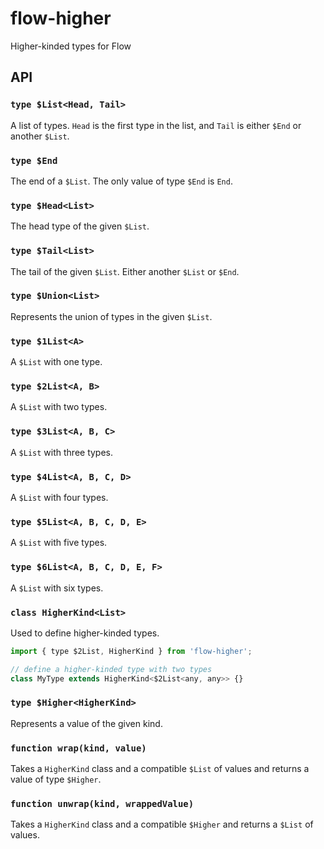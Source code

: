 # flow-higher

Higher-kinded types for Flow

## API

### `type $List<Head, Tail>`

A list of types. `Head` is the first type in the list, and `Tail` is either `$End` or another `$List`.

### `type $End` 

The end of a `$List`. The only value of type `$End` is `End`.

### `type $Head<List>`

The head type of the given `$List`.

### `type $Tail<List>`

The tail of the given `$List`. Either another `$List` or `$End`.

### `type $Union<List>`

Represents the union of types in the given `$List`.

### `type $1List<A>`

A `$List` with one type.

### `type $2List<A, B>`

A `$List` with two types.

### `type $3List<A, B, C>`

A `$List` with three types.

### `type $4List<A, B, C, D>`

A `$List` with four types.

### `type $5List<A, B, C, D, E>`

A `$List` with five types.

### `type $6List<A, B, C, D, E, F>`

A `$List` with six types.

### `class HigherKind<List>`

Used to define higher-kinded types.

```javascript
import { type $2List, HigherKind } from 'flow-higher';

// define a higher-kinded type with two types
class MyType extends HigherKind<$2List<any, any>> {}
```

### `type $Higher<HigherKind>`

Represents a value of the given kind.

### `function wrap(kind, value)`

Takes a `HigherKind` class and a compatible `$List` of values and returns a value of type `$Higher`.

### `function unwrap(kind, wrappedValue)`

Takes a `HigherKind` class and a compatible `$Higher` and returns a `$List` of values.
